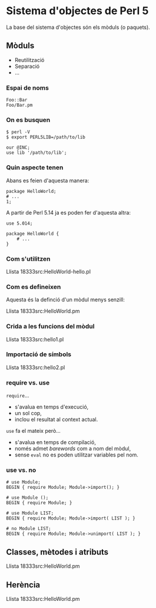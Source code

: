 # Sistema d'objectes de Perl 5 #

La base del sistema d'objectes són els mòduls (o paquets).

## Mòduls ##

*   Reutilització
*   Separació
*   ...

### Espai de noms ###

    Foo::Bar
    Foo/Bar.pm

### On es busquen ###

    $ perl -V
    $ export PERL5LIB=/path/to/lib

    our @INC;
    use lib '/path/to/lib';

### Quin aspecte tenen ###

Abans es feien d'aquesta manera:

    package HelloWorld;
    # ...
    1;

A partir de Perl 5.14 ja es poden fer d'aquesta altra:

    use 5.014;

    package HelloWorld {
        # ...
    }

### Com s'utilitzen ###

Llista 18333src:HelloWorld-hello.pl

### Com es defineixen ###

Aquesta és la definció d'un mòdul menys senzill:

Llista 18333src:HelloWorld.pm

### Crida a les funcions del mòdul ###

Llista 18333src:hello1.pl

### Importació de símbols ###

Llista 18333src:hello2.pl

### require vs. use ###

`require`...

*   s'avalua en temps d'execució,
*   un sol cop,
*   inclou el resultat al context actual.

`use` fa el mateix però...

*   s'avalua en temps de compilació,
*   només admet _barewords_ com a nom del mòdul,
*   sense `eval` no es poden utilitzar variables pel nom.

### use vs. no ###

    # use Module;
    BEGIN { require Module; Module->import(); }

    # use Module ();
    BEGIN { require Module; }

    # use Module LIST;
    BEGIN { require Module; Module->import( LIST ); }

    # no Module LIST;
    BEGIN { require Module; Module->unimport( LIST ); }

## Classes, mètodes i atributs ##

Llista 18333src:HelloWorld.pm

## Herència ##

Llista 18333src:HelloWorld.pm

